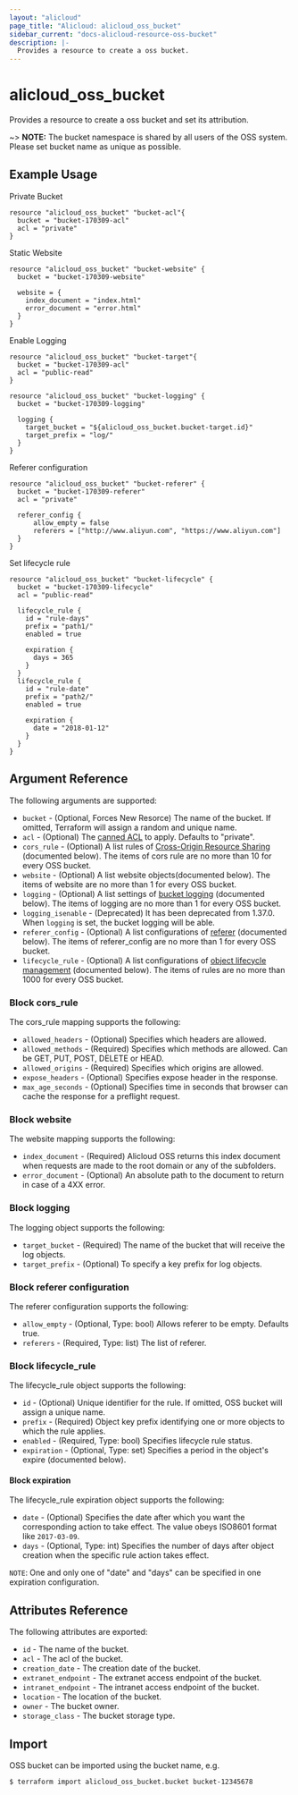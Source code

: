 ```yaml
---
layout: "alicloud"
page_title: "Alicloud: alicloud_oss_bucket"
sidebar_current: "docs-alicloud-resource-oss-bucket"
description: |-
  Provides a resource to create a oss bucket.
---
```


# alicloud\_oss\_bucket

Provides a resource to create a oss bucket and set its attribution.

~> **NOTE:** The bucket namespace is shared by all users of the OSS system. Please set bucket name as unique as possible.


## Example Usage

Private Bucket

```
resource "alicloud_oss_bucket" "bucket-acl"{
  bucket = "bucket-170309-acl"
  acl = "private"
}
```

Static Website

```
resource "alicloud_oss_bucket" "bucket-website" {
  bucket = "bucket-170309-website"

  website = {
    index_document = "index.html"
    error_document = "error.html"
  }
}
```

Enable Logging

```
resource "alicloud_oss_bucket" "bucket-target"{
  bucket = "bucket-170309-acl"
  acl = "public-read"
}

resource "alicloud_oss_bucket" "bucket-logging" {
  bucket = "bucket-170309-logging"

  logging {
    target_bucket = "${alicloud_oss_bucket.bucket-target.id}"
    target_prefix = "log/"
  }
}
```

Referer configuration

```
resource "alicloud_oss_bucket" "bucket-referer" {
  bucket = "bucket-170309-referer"
  acl = "private"

  referer_config {
      allow_empty = false
      referers = ["http://www.aliyun.com", "https://www.aliyun.com"]
  }
}
```

Set lifecycle rule

```
resource "alicloud_oss_bucket" "bucket-lifecycle" {
  bucket = "bucket-170309-lifecycle"
  acl = "public-read"

  lifecycle_rule {
    id = "rule-days"
    prefix = "path1/"
    enabled = true

    expiration {
      days = 365
    }
  }
  lifecycle_rule {
    id = "rule-date"
    prefix = "path2/"
    enabled = true

    expiration {
      date = "2018-01-12"
    }
  }
}
```
## Argument Reference

The following arguments are supported:

* `bucket` - (Optional, Forces New Resorce) The name of the bucket. If omitted, Terraform will assign a random and unique name.
* `acl` - (Optional) The [canned ACL](https://www.alibabacloud.com/help/doc-detail/31898.htm) to apply. Defaults to "private".
* `cors_rule` - (Optional) A list rules of [Cross-Origin Resource Sharing](https://www.alibabacloud.com/help/doc-detail/31903.htm) (documented below). The items of cors rule are no more than 10 for every OSS bucket.
* `website` - (Optional) A list website objects(documented below). The items of website are no more than 1 for every OSS bucket.
* `logging` - (Optional) A list settings of [bucket logging](https://www.alibabacloud.com/help/doc-detail/31900.htm) (documented below). The items of logging are no more than 1 for every OSS bucket.
* `logging_isenable` - (Deprecated) It has been deprecated from 1.37.0. When `logging` is set, the bucket logging will be able.
* `referer_config` - (Optional) A list configurations of [referer](https://www.alibabacloud.com/help/doc-detail/31901.htm) (documented below). The items of referer_config are no more than 1 for every OSS bucket.
* `lifecycle_rule` - (Optional) A list configurations of [object lifecycle management](https://www.alibabacloud.com/help/doc-detail/31904.htm) (documented below). The items of rules are no more than 1000 for every OSS bucket.

### Block cors_rule

The cors_rule mapping supports the following:

* `allowed_headers` - (Optional) Specifies which headers are allowed.
* `allowed_methods` - (Required) Specifies which methods are allowed. Can be GET, PUT, POST, DELETE or HEAD.
* `allowed_origins` - (Required) Specifies which origins are allowed.
* `expose_headers` - (Optional) Specifies expose header in the response.
* `max_age_seconds` - (Optional) Specifies time in seconds that browser can cache the response for a preflight request.

### Block website

The website mapping supports the following:

* `index_document` - (Required) Alicloud OSS returns this index document when requests are made to the root domain or any of the subfolders.
* `error_document` - (Optional) An absolute path to the document to return in case of a 4XX error.

### Block logging

The logging object supports the following:

* `target_bucket` - (Required) The name of the bucket that will receive the log objects.
* `target_prefix` - (Optional) To specify a key prefix for log objects.

### Block referer configuration

The referer configuration supports the following:

* `allow_empty` - (Optional, Type: bool) Allows referer to be empty. Defaults true.
* `referers` - (Required, Type: list) The list of referer.

### Block lifecycle_rule

The lifecycle_rule object supports the following:

* `id` - (Optional) Unique identifier for the rule. If omitted, OSS bucket will assign a unique name.
* `prefix` - (Required) Object key prefix identifying one or more objects to which the rule applies.
* `enabled` - (Required, Type: bool) Specifies lifecycle rule status.
* `expiration` - (Optional, Type: set) Specifies a period in the object's expire (documented below).

#### Block expiration

The lifecycle_rule expiration object supports the following:

* `date` - (Optional) Specifies the date after which you want the corresponding action to take effect. The value obeys ISO8601 format like `2017-03-09`.
* `days` - (Optional, Type: int) Specifies the number of days after object creation when the specific rule action takes effect.

`NOTE`: One and only one of "date" and "days" can be specified in one expiration configuration.

## Attributes Reference

The following attributes are exported:

* `id` - The name of the bucket.
* `acl` - The acl of the bucket.
* `creation_date` - The creation date of the bucket.
* `extranet_endpoint` - The extranet access endpoint of the bucket.
* `intranet_endpoint` - The intranet access endpoint of the bucket.
* `location` - The location of the bucket.
* `owner` - The bucket owner.
* `storage_class` - The bucket storage type.

## Import

OSS bucket can be imported using the bucket name, e.g.

```
$ terraform import alicloud_oss_bucket.bucket bucket-12345678
```